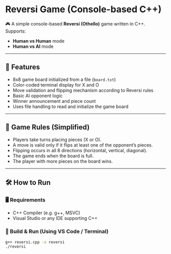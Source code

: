 # Reversi Game (Console-based C++)

🎮 A simple console-based **Reversi (Othello)** game written in C++.  
Supports:
- **Human vs Human** mode
- **Human vs AI** mode

---

## 📂 Features

- 8x8 game board initialized from a file (`board.txt`)
- Color-coded terminal display for X and O
- Move validation and flipping mechanism according to Reversi rules
- Basic AI opponent logic
- Winner announcement and piece count
- Uses file handling to read and initialize the game board

---

## 🧠 Game Rules (Simplified)

- Players take turns placing pieces (X or O).
- A move is valid only if it flips at least one of the opponent’s pieces.
- Flipping occurs in all 8 directions (horizontal, vertical, diagonal).
- The game ends when the board is full.
- The player with more pieces on the board wins.

---

## 🛠️ How to Run

### 🖥️ Requirements
- C++ Compiler (e.g. g++, MSVC)
- Visual Studio or any IDE supporting C++

### 🧾 Build & Run (Using VS Code / Terminal)
```bash
g++ reversi.cpp -o reversi
./reversi
